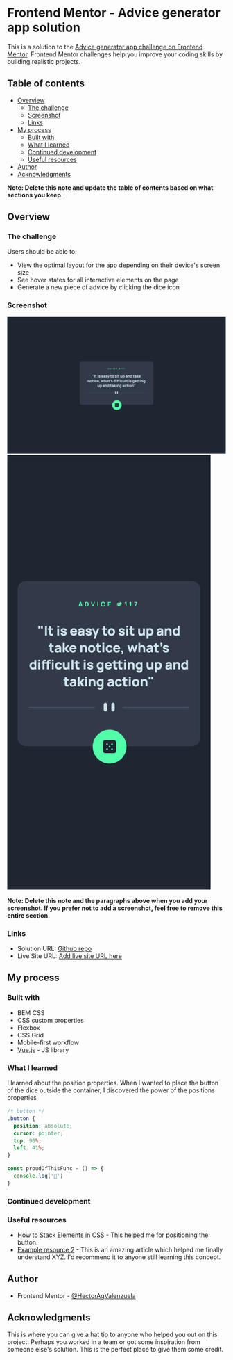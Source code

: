 # Frontend Mentor - Advice generator app solution

This is a solution to the [Advice generator app challenge on Frontend Mentor](https://www.frontendmentor.io/challenges/advice-generator-app-QdUG-13db). Frontend Mentor challenges help you improve your coding skills by building realistic projects.

## Table of contents

- [Overview](#overview)
  - [The challenge](#the-challenge)
  - [Screenshot](#screenshot)
  - [Links](#links)
- [My process](#my-process)
  - [Built with](#built-with)
  - [What I learned](#what-i-learned)
  - [Continued development](#continued-development)
  - [Useful resources](#useful-resources)
- [Author](#author)
- [Acknowledgments](#acknowledgments)

**Note: Delete this note and update the table of contents based on what sections you keep.**

## Overview

### The challenge

Users should be able to:

- View the optimal layout for the app depending on their device's screen size
- See hover states for all interactive elements on the page
- Generate a new piece of advice by clicking the dice icon

### Screenshot

![](./screenshots/ss-desktop.png)
![](./screenshots/ss-mobile.png)

**Note: Delete this note and the paragraphs above when you add your screenshot. If you prefer not to add a screenshot, feel free to remove this entire section.**

### Links

- Solution URL: [Github repo](https://github.com/HectorAgValenzuela/advice-generator-app)
- Live Site URL: [Add live site URL here](https://your-live-site-url.com)

## My process

### Built with

- BEM CSS
- CSS custom properties
- Flexbox
- CSS Grid
- Mobile-first workflow
- [Vue.js](https://vuejs.org/) - JS library

### What I learned

I learned about the position properties. When I wanted to place the button of the dice outside the container, I discovered the power of the positions properties

```css
/* button */
.button {
  position: absolute;
  cursor: pointer;
  top: 90%;
  left: 41%;
}
```
```js
const proudOfThisFunc = () => {
  console.log('🎉')
}
```


### Continued development


### Useful resources

- [How to Stack Elements in CSS](https://css-tricks.com/how-to-stack-elements-in-css/) - This helped me for positioning the button.
- [Example resource 2](https://www.example.com) - This is an amazing article which helped me finally understand XYZ. I'd recommend it to anyone still learning this concept.

## Author
- Frontend Mentor - [@HectorAgValenzuela](https://www.frontendmentor.io/profile/HectorAgValenzuela)

## Acknowledgments

This is where you can give a hat tip to anyone who helped you out on this project. Perhaps you worked in a team or got some inspiration from someone else's solution. This is the perfect place to give them some credit.

